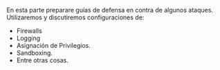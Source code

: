 En esta parte preparare guías de defensa en contra de algunos ataques. Utilizaremos y discutiremos configuraciones de:
* Firewalls
* Logging
* Asignación de Privilegios. 
* Sandboxing.
* Entre otras cosas.

